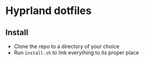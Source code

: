 # Hyprland dotfiles

## Install

- Clone the repo to a directory of your choice
- Run `install.sh` to link everything to its proper place
